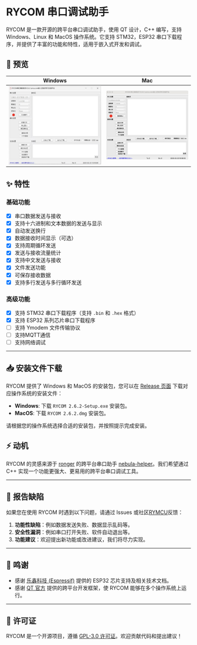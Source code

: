 # RYCOM 串口调试助手

RYCOM 是一款开源的跨平台串口调试助手，使用 QT 设计，C++ 编写，支持 Windows、Linux 和 MacOS 操作系统。它支持 STM32，ESP32 串口下载程序，并提供了丰富的功能和特性，适用于嵌入式开发和调试。

## 👀 预览
| Windows | Mac |
| --- | --- |
|![win](images/RYCOM-win.png)|![mac](images/RYCOM-mac.png)|

## ✨ 特性

### 基础功能
- [x] 串口数据发送与接收
- [x] 支持十六进制和文本数据的发送与显示
- [x] 自动发送换行
- [x] 数据接收时间显示（可选）
- [x] 支持周期循环发送
- [x] 发送与接收流量统计
- [x] 支持中文发送与接收
- [x] 文件发送功能
- [x] 可保存接收数据
- [x] 支持多行发送与多行循环发送

### 高级功能  
- [x] 支持 STM32 串口下载程序（支持 `.bin` 和 `.hex` 格式）  
- [x] 支持 ESP32 系列芯片串口下载程序  
- [ ] 支持 Ymodem 文件传输协议  
- [ ] 支持MQTT通信  
- [ ] 支持网络调试  

---
## 📥 安装文件下载

RYCOM 提供了 Windows 和 MacOS 的安装包，您可以在 [Release 页面](https://github.com/rymcu/RYCOM/releases/tag/2.6.2) 下载对应操作系统的安装文件：

- **Windows**: 下载 `RYCOM 2.6.2-Setup.exe` 安装包。
- **MacOS**: 下载 `RYCOM 2.6.2.dmg` 安装包。

请根据您的操作系统选择合适的安装包，并按照提示完成安装。
## ⚡ 动机

RYCOM 的灵感来源于 [ronger](https://github.com/ronger) 的跨平台串口助手 [nebula-helper](https://github.com/ronger/nebula-helper)。我们希望通过 C++ 实现一个功能更强大、更易用的跨平台串口调试工具。

---

## 🐛 报告缺陷

如果您在使用 RYCOM 时遇到以下问题，请通过 Issues 或社区[RYMCU](https://rymcu.com)反馈：
1. **功能性缺陷**：例如数据发送失败、数据显示乱码等。
2. **安全性漏洞**：例如串口打开失败、软件自动退出等。
3. **功能建议**：欢迎提出新功能或改进建议，我们将尽力实现。

---

## 🙏 鸣谢

- 感谢 [乐鑫科技 (Espressif)](https://www.espressif.com/) 提供的 ESP32 芯片支持及相关技术文档。
- 感谢 [QT 官方](https://www.qt.io/) 提供的跨平台开发框架，使 RYCOM 能够在多个操作系统上运行。

---

## 📄 许可证

RYCOM 是一个开源项目，遵循 [GPL-3.0 许可证](LICENSE)。欢迎贡献代码和提出建议！
